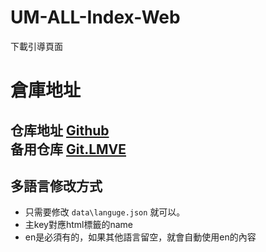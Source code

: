 # UM-ALL-Index-Web
下載引導頁面
# 倉庫地址
仓库地址 [Github][1]  
备用仓库 [Git.LMVE][2]  
---
## 多語言修改方式
- 只需要修改 `data\languge.json` 就可以。
- 主key對應html標籤的name
- en是必須有的，如果其他語言留空，就會自動使用en的內容

[1]: https://github.com/UM-ARK/UM-ALL-Index-Web
[2]: https://git.lmve.net/kevin/um-all-index-web
